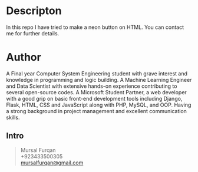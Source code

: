 # Descripton
In this repo I have tried to make a neon button on HTML. You can contact me for further details.
# Author
A Final year Computer System Engineering student with grave interest and knowledge in programming and logic building. A Machine Learning Engineer and Data Scientist with extensive hands-on experience contributing to several open-source codes. A Microsoft Student Partner, a web developer with a good grip on basic front-end development tools including Django, Flask, HTML, CSS and JavaScript along with PHP, MySQL, and OOP. Having a strong background in project management and excellent communication skills.
## Intro
> Mursal Furqan  <br />
> +923433500305  <br />
> mursalfurqan@gmail.com
